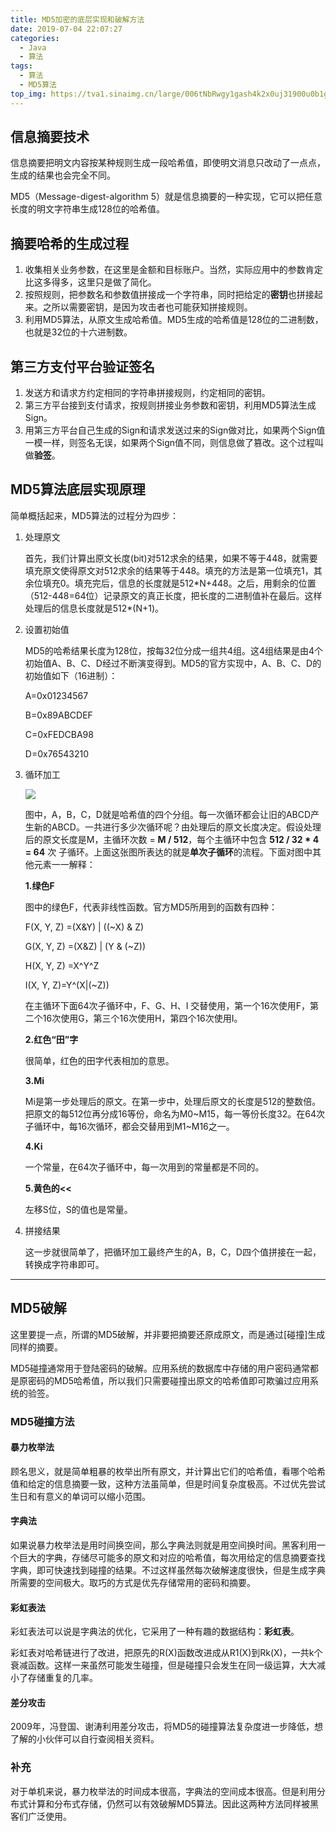 ```yaml
---
title: MD5加密的底层实现和破解方法
date: 2019-07-04 22:07:27
categories: 
  - Java
  - 算法
tags:
  - 算法
  - MD5算法
top_img: https://tva1.sinaimg.cn/large/006tNbRwgy1gash4k2x0uj31900u0b1g.jpg
---
```


## 信息摘要技术

信息摘要把明文内容按某种规则生成一段哈希值，即使明文消息只改动了一点点，生成的结果也会完全不同。

MD5（Message-digest-algorithm 5）就是信息摘要的一种实现，它可以把任意长度的明文字符串生成128位的哈希值。

## 摘要哈希的生成过程

1. 收集相关业务参数，在这里是金额和目标账户。当然，实际应用中的参数肯定比这多得多，这里只是做了简化。
2. 按照规则，把参数名和参数值拼接成一个字符串，同时把给定的**密钥**也拼接起来。之所以需要密钥，是因为攻击者也可能获知拼接规则。
3. 利用MD5算法，从原文生成哈希值。MD5生成的哈希值是128位的二进制数，也就是32位的十六进制数。

<!--More-->

## 第三方支付平台验证签名

1. 发送方和请求方约定相同的字符串拼接规则，约定相同的密钥。
2. 第三方平台接到支付请求，按规则拼接业务参数和密钥，利用MD5算法生成Sign。
3. 用第三方平台自己生成的Sign和请求发送过来的Sign做对比，如果两个Sign值一模一样，则签名无误，如果两个Sign值不同，则信息做了篡改。这个过程叫做**验签**。

## MD5算法底层实现原理

简单概括起来，MD5算法的过程分为四步：

1. 处理原文

   首先，我们计算出原文长度(bit)对512求余的结果，如果不等于448，就需要填充原文使得原文对512求余的结果等于448。填充的方法是第一位填充1，其余位填充0。填充完后，信息的长度就是512\*N+448。之后，用剩余的位置（512-448=64位）记录原文的真正长度，把长度的二进制值补在最后。这样处理后的信息长度就是512*(N+1)。

2. 设置初始值

   MD5的哈希结果长度为128位，按每32位分成一组共4组。这4组结果是由4个初始值A、B、C、D经过不断演变得到。MD5的官方实现中，A、B、C、D的初始值如下（16进制）：

   A=0x01234567

   B=0x89ABCDEF

   C=0xFEDCBA98

   D=0x76543210

3. 循环加工

   ![](https://tva1.sinaimg.cn/large/006tNbRwgy1gazpyfvzzgj309s0ae3yq.jpg)

   图中，A，B，C，D就是哈希值的四个分组。每一次循环都会让旧的ABCD产生新的ABCD。一共进行多少次循环呢？由处理后的原文长度决定。假设处理后的原文长度是M，主循环次数 = **M / 512**，每个主循环中包含 **512 / 32 \* 4 = 64** 次 子循环。上面这张图所表达的就是**单次子循环**的流程。下面对图中其他元素一一解释：

   **1.绿色F**

   图中的绿色F，代表非线性函数。官方MD5所用到的函数有四种：

   F(X, Y, Z) =(X&Y) | ((~X) & Z)

   G(X, Y, Z) =(X&Z) | (Y & (~Z))

   H(X, Y, Z) =X^Y^Z

   I(X, Y, Z)=Y^(X|(~Z))

   在主循环下面64次子循环中，F、G、H、I 交替使用，第一个16次使用F，第二个16次使用G，第三个16次使用H，第四个16次使用I。

   **2.红色“田”字**

   很简单，红色的田字代表相加的意思。

   **3.Mi**

   Mi是第一步处理后的原文。在第一步中，处理后原文的长度是512的整数倍。把原文的每512位再分成16等份，命名为M0~M15，每一等份长度32。在64次子循环中，每16次循环，都会交替用到M1~M16之一。

   **4.Ki**

   一个常量，在64次子循环中，每一次用到的常量都是不同的。

   **5.黄色的<<**

   左移S位，S的值也是常量。

4. 拼接结果

   这一步就很简单了，把循环加工最终产生的A，B，C，D四个值拼接在一起，转换成字符串即可。

------

## MD5破解

这里要提一点，所谓的MD5破解，并非要把摘要还原成原文，而是通过[碰撞]生成同样的摘要。

MD5碰撞通常用于登陆密码的破解。应用系统的数据库中存储的用户密码通常都是原密码的MD5哈希值，所以我们只需要碰撞出原文的哈希值即可欺骗过应用系统的验签。

### MD5碰撞方法

#### 暴力枚举法

顾名思义，就是简单粗暴的枚举出所有原文，并计算出它们的哈希值，看哪个哈希值和给定的信息摘要一致，这种方法虽简单，但是时间复杂度极高。不过优先尝试生日和有意义的单词可以缩小范围。

#### 字典法

如果说暴力枚举法是用时间换空间，那么字典法则就是用空间换时间。黑客利用一个巨大的字典，存储尽可能多的原文和对应的哈希值，每次用给定的信息摘要查找字典，即可快速找到碰撞的结果。不过这样虽然每次破解速度很快，但是生成字典所需要的空间极大。取巧的方式是优先存储常用的密码和摘要。

#### 彩虹表法

彩虹表法可以说是字典法的优化，它采用了一种有趣的数据结构：**彩虹表**。

彩虹表对哈希链进行了改进，把原先的R(X)函数改进成从R1(X)到Rk(X)，一共k个衰减函数。这样一来虽然可能发生碰撞，但是碰撞只会发生在同一级运算，大大减小了存储重复的几率。

#### 差分攻击

2009年，冯登国、谢涛利用差分攻击，将MD5的碰撞算法复杂度进一步降低，想了解的小伙伴可以自行查阅相关资料。

### 补充

对于单机来说，暴力枚举法的时间成本很高，字典法的空间成本很高。但是利用分布式计算和分布式存储，仍然可以有效破解MD5算法。因此这两种方法同样被黑客们广泛使用。